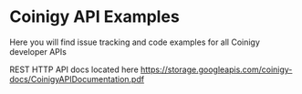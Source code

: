 # Coinigy API Examples

Here you will find issue tracking and code examples for all Coinigy developer APIs



REST HTTP API docs located here
https://storage.googleapis.com/coinigy-docs/CoinigyAPIDocumentation.pdf
